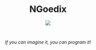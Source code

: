 <h1 align="center">NGoedix</h1>
<div align="center">

<a href="https://twitter.com/NGoedix" ><img src="https://img.shields.io/twitter/follow/NGoedix.svg?style=social" /> </a>
  
<br>

<i>If you can imagine it, you can program it!</i>
</div>
